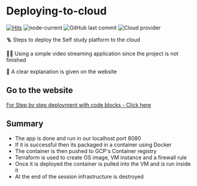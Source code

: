 # Deploying-to-cloud

[![Hits](https://hits.seeyoufarm.com/api/count/incr/badge.svg?url=https%3A%2F%2Fgithub.com%2Fits-ammu%2FDeploying-to-cloud&count_bg=%233176E1&title_bg=%23555555&icon=&icon_color=%23E7E7E7&title=hits&edge_flat=false)](https://hits.seeyoufarm.com)
![node-current](https://img.shields.io/node/v/express)
![GitHub last commit](https://img.shields.io/github/last-commit/its-ammu/Deploying-to-cloud?color=red)
![Cloud provider](https://img.shields.io/badge/Cloud%20provider-GCP-yellow)

🪜 Steps to deploy the Self study platform to the cloud 

👩‍💻 Using a simple video streaming application since the project is not finished

📝 A clear explanation is given on the website


## Go to the website

[For Step by step deployment with code blocks - Click here](https://its-ammu.github.io/Deploying-to-cloud/)

## Summary

- The app is done and run in our localhost port 8080
- If it is successful then its packaged in a container using Docker
- The container is then pushed to GCP's Container registry
- Terraform is used to create OS image, VM instance and a firewall rule
- Once it is deployed the container is pulled into the VM and is run inside it
- At the end of the session infrastructure is destroyed 
